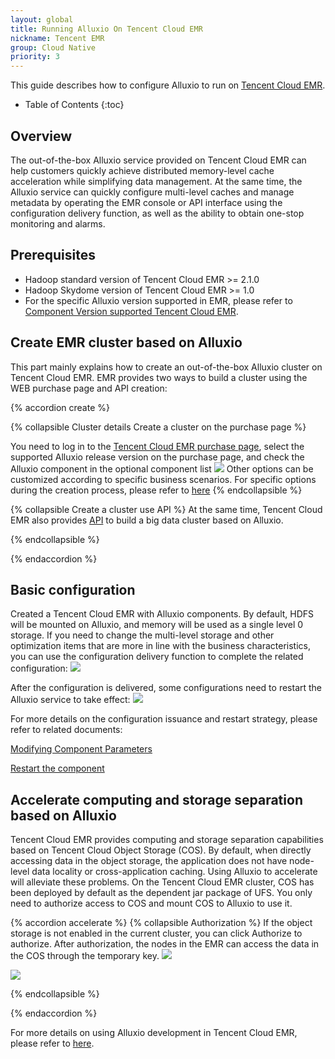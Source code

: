 ```yaml
---
layout: global
title: Running Alluxio On Tencent Cloud EMR
nickname: Tencent EMR
group: Cloud Native
priority: 3
---
```


This guide describes how to configure Alluxio to run on [Tencent Cloud EMR](https://cloud.tencent.com/product/emr).

* Table of Contents
{:toc}

## Overview
The out-of-the-box Alluxio service provided on Tencent Cloud EMR can help customers quickly achieve distributed memory-level cache acceleration while simplifying data management. At the same time, the Alluxio service can quickly configure multi-level caches and manage metadata by operating the EMR console or API interface using the configuration delivery function, as well as the ability to obtain one-stop monitoring and alarms.


## Prerequisites
- Hadoop standard version of Tencent Cloud EMR >= 2.1.0
- Hadoop Skydome version of Tencent Cloud EMR >= 1.0
- For the specific Alluxio version supported in EMR, please refer to [Component Version supported Tencent Cloud EMR](https://intl.cloud.tencent.com/document/product/1026/31095).

## Create EMR cluster based on Alluxio
This part mainly explains how to create an out-of-the-box Alluxio cluster on Tencent Cloud EMR. EMR provides two ways to build a cluster using the WEB purchase page and API creation:

{% accordion create %}

  {% collapsible Cluster details Create a cluster on the purchase page %}

You need to log in to the [Tencent Cloud EMR purchase page](https://buy.cloud.tencent.com/emapreduce/), select the supported Alluxio release version on the purchase page, and check the Alluxio component in the optional component list
  ![](https://application-display-1259353343.cos.ap-hongkong.myqcloud.com/alluxio/alluxio-create.png)
Other options can be customized according to specific business scenarios. For specific options during the creation process, please refer to [here](https://intl.cloud.tencent.com/document/product/1026/31097)
  {% endcollapsible %}
  
  {% collapsible Create a cluster use API %}
At the same time, Tencent Cloud EMR also provides [API](https://intl.cloud.tencent.com/document/product/1026/31045) to build a big data cluster based on Alluxio.

  {% endcollapsible %}

{% endaccordion %}

## Basic configuration
Created a Tencent Cloud EMR with Alluxio components. By default, HDFS will be mounted on Alluxio, and memory will be used as a single level 0 storage. If you need to change the multi-level storage and other optimization items that are more in line with the business characteristics, you can use the configuration delivery function to complete the related configuration:
  ![](https://application-display-1259353343.cos.ap-hongkong.myqcloud.com/alluxio/alluxio-config.png)
  
After the configuration is delivered, some configurations need to restart the Alluxio service to take effect:
  ![](https://application-display-1259353343.cos.ap-hongkong.myqcloud.com/alluxio/alluxio-restart.png)
  
For more details on the configuration issuance and restart strategy, please refer to related documents:

[Modifying Component Parameters](https://intl.cloud.tencent.com/document/product/1026/31109)

[Restart the component](https://intl.cloud.tencent.com/document/product/1026/31110)

## Accelerate computing and storage separation based on Alluxio
Tencent Cloud EMR provides computing and storage separation capabilities based on Tencent Cloud Object Storage (COS). By default, when directly accessing data in the object storage, the application does not have node-level data locality or cross-application caching. Using Alluxio to accelerate will alleviate these problems.
On the Tencent Cloud EMR cluster, COS has been deployed by default as the dependent jar package of UFS. You only need to authorize access to COS and mount COS to Alluxio to use it.

{% accordion accelerate %}
  {% collapsible Authorization %}
If the object storage is not enabled in the current cluster, you can click Authorize to authorize. After authorization, the nodes in the EMR can access the data in the COS through the temporary key.
  ![](https://application-display-1259353343.cos.ap-hongkong.myqcloud.com/alluxio/cos-auth.png)
  
  ![](https://application-display-1259353343.cos.ap-hongkong.myqcloud.com/alluxio/auth-confirm.png)

  {% endcollapsible %}
  
{% endaccordion %}

For more details on using Alluxio development in Tencent Cloud EMR, please refer to [here](https://intl.cloud.tencent.com/document/product/1026/31168).

